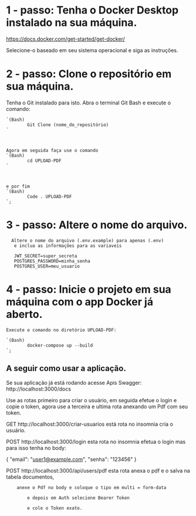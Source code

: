 # 1 - passo: Tenha o Docker Desktop instalado na sua máquina.

https://docs.docker.com/get-started/get-docker/

Selecione-o baseado em seu sistema operacional e siga as instruções.

# 2 - passo: Clone o repositório em sua máquina.
  Tenha o Git instalado para isto.
  Abra o terminal Git Bash e execute o comando:



    `(Bash)
            Git Clone (nome_do_repositório)
    `



    Agora em seguida faça use o comando 
    `(Bash)
            cd UPLOAD-PDF
    `



    e por fim
    `(Bash)
            Code . UPLOAD-PDF
    `;

# 3 - passo: Altere o nome do arquivo.
      Altere o nome do arquivo (.env.example) para apenas (.env)
       e inclua as informações para as variaveis 

       JWT_SECRET=super_secreta
       POSTGRES_PASSWORD=minha_senha
       POSTGRES_USER=meu_usuario
 
# 4 - passo: Inicie o projeto em sua máquina com o app Docker já aberto.

    Execute o comando no diretório UPLOAD-PDF:

    `(Bash)
            docker-compose up --build
    `;

## A seguir como usar a aplicação.

Se sua aplicação já está rodando acesse Apis Swagger: http://localhost:3000/docs   

Use as rotas primeiro para criar o usuário, em seguida efetue o login e copie o token,
agora use a terceira e ultima rota anexando um Pdf com seu token.

GET http://localhost:3000/criar-usuarios está rota no insomnia cria o usuário.

POST http://localhost:3000/login esta rota no insomnia efetua o login mas para isso tenha no body:

{
  "email": "user1@example.com",
  "senha": "123456"
}


POST http://localhost:3000/api/users/pdf esta rota anexa o pdf e o salva na tabela documentos,

        anexe o Pdf no body e coloque o tipo em multi = form-data 

            e depois em Auth selecione Bearer Token 
            
            e cole o Token exato.